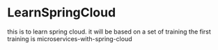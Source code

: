 # LearnSpringCloud
this is to learn spring cloud. it will be based on a set of training the first training is microservices-with-spring-cloud
